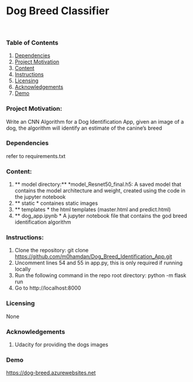 # Dog Breed Classifier

<br/>

### Table of Contents

1. [Dependencies](#depend)
2. [Project Motivation](#motivation)
3. [Content](#files)
4. [Instructions](#instructions)
5. [Licensing](#licensing)
6. [Acknowledgements](#ack)
7. [Demo](#demo)

### Project Motivation:<a name="motivation"></a>

Write an CNN Algorithm for a Dog Identification App, given an image of a dog, the algorithm will identify an estimate of the canine’s breed

### Dependencies <a name="depend"></a>
refer to requirements.txt

### Content: <a name="files"></a>
1. ** model directory:**
        *model_Resnet50_final.h5: A saved model that contains the model architecture and weight, created using the code in the jupyter notebook
2. ** static
        * containes static images
3. ** templates
        * the html templates (master.html and predict.html)
4. ** dog_app.ipynb
        * A jupyter notebook file that contains the god breed identification algorithm

### Instructions:<a name="instructions"></a>

1. Clone the repository: git clone https://github.com/m0hamdan/Dog_Breed_Identification_App.git
2. Uncomment lines 54 and 55 in app.py, this is only required if running locally
3. Run the following command in the repo root directory: python -m flask run
4. Go to http://localhost:8000


### Licensing <a name="licensing"></a>
None

### Acknowledgements <a name="ack"></a>
1. Udacity for providing the dogs images

### Demo <a name="demo"></a>
https://dog-breed.azurewebsites.net


